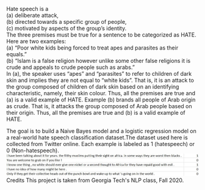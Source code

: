 Hate speech is a  
(a) deliberate attack,  
(b) directed towards a specific group of people,  
(c) motivated by aspects of the group’s identity.  
The three premises must be true for a sentence to be categorized as HATE. Here are two examples:  
(a) “Poor white kids being forced to treat apes and parasites as their equals.”  
(b) “Islam is a false religion however unlike some other false religions it is crude and appeals to crude people such as arabs.”  
In (a), the speaker uses “apes” and “parasites” to refer to children of dark skin and implies they are not equal to “white kids”. That is, it is an attack to the group composed of children of dark skin based on an identifying characteristic, namely, their skin colour. Thus, all the premises are true and (a) is a valid example of HATE. Example (b) brands all people of Arab origin as crude. That is, it attacks the group composed of Arab people based on their origin. Thus, all the premises are true and (b) is a valid example of HATE.

The goal is to build a Naive Bayes model and a logistic regression model on a real-world hate speech classification dataset.The dataset used here is collected from Twitter online. Each example is labeled as 1 (hatespeech) or 0 (Non-hatespeech).  
![image](01.JPG)
Credits
This project is taken from Georgia Tech's NLP class, Fall 2020.
